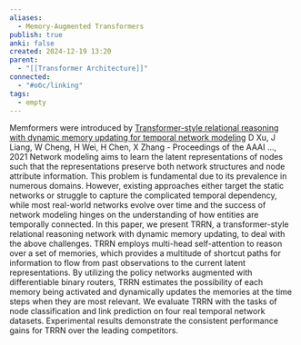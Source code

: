 ```yaml
---
aliases:
  - Memory-Augmented Transformers
publish: true
anki: false
created: 2024-12-19 13:20
parent:
  - "[[Transformer Architecture]]"
connected:
  - "#обс/linking"
tags:
  - empty
---
```



Memformers were introduced by
[Transformer-style relational reasoning with dynamic memory updating for temporal network modeling](https://ojs.aaai.org/index.php/AAAI/article/view/16583)
D Xu, J Liang, W Cheng, H Wei, H Chen, X Zhang - Proceedings of the AAAI …, 2021
Network modeling aims to learn the latent representations of nodes such that the representations preserve both network structures and node attribute information. This problem is fundamental due to its prevalence in numerous domains. However, existing approaches either target the static networks or struggle to capture the complicated temporal dependency, while most real-world networks evolve over time and the success of network modeling hinges on the understanding of how entities are temporally connected. In this paper, we present TRRN, a transformer-style relational reasoning network with dynamic memory updating, to deal with the above challenges. TRRN employs multi-head self-attention to reason over a set of memories, which provides a multitude of shortcut paths for information to flow from past observations to the current latent representations. By utilizing the policy networks augmented with differentiable binary routers, TRRN estimates the possibility of each memory being activated and dynamically updates the memories at the time steps when they are most relevant. We evaluate TRRN with the tasks of node classification and link prediction on four real temporal network datasets. Experimental results demonstrate the consistent performance gains for TRRN over the leading competitors.
